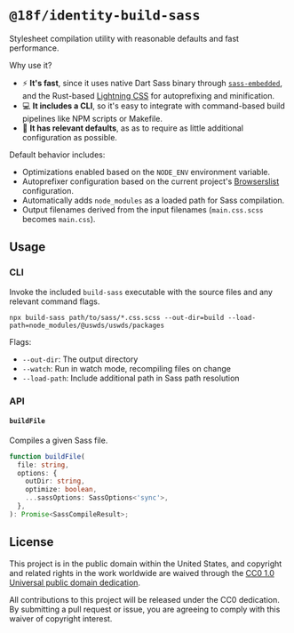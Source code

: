 # `@18f/identity-build-sass`

Stylesheet compilation utility with reasonable defaults and fast performance.

Why use it?

- ⚡️ **It's fast**, since it uses native Dart Sass binary through [`sass-embedded`](http://npmjs.com/package/sass-embedded), and the Rust-based [Lightning CSS](https://www.npmjs.com/package/lightningcss) for autoprefixing and minification.
- 💻 **It includes a CLI**, so it's easy to integrate with command-based build pipelines like NPM scripts or Makefile.
- 🚀 **It has relevant defaults**, as as to require as little additional configuration as possible.

Default behavior includes:

- Optimizations enabled based on the `NODE_ENV` environment variable.
- Autoprefixer configuration based on the current project's [Browserslist](https://browsersl.ist/) configuration.
- Automatically adds `node_modules` as a loaded path for Sass compilation.
- Output filenames derived from the input filenames (`main.css.scss` becomes `main.css`).

## Usage

### CLI

Invoke the included `build-sass` executable with the source files and any relevant command flags.

```
npx build-sass path/to/sass/*.css.scss --out-dir=build --load-path=node_modules/@uswds/uswds/packages
```

Flags:

- `--out-dir`: The output directory
- `--watch`: Run in watch mode, recompiling files on change
- `--load-path`: Include additional path in Sass path resolution

### API

#### `buildFile`

Compiles a given Sass file.

```ts
function buildFile(
  file: string,
  options: {
    outDir: string,
    optimize: boolean,
    ...sassOptions: SassOptions<'sync'>,
  },
): Promise<SassCompileResult>;
```

## License

This project is in the public domain within the United States, and copyright and related rights in the work worldwide are waived through the [CC0 1.0 Universal public domain dedication](https://creativecommons.org/publicdomain/zero/1.0/).

All contributions to this project will be released under the CC0 dedication. By submitting a pull request or issue, you are agreeing to comply with this waiver of copyright interest.
